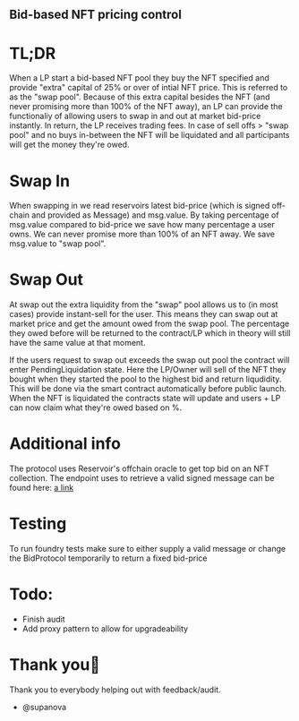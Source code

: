 ## Bid-based NFT pricing control

# TL;DR

When a LP start a bid-based NFT pool they buy the NFT specified and provide "extra" capital of 25% or over of intial NFT price. This is referred to as the "swap pool". Because of this extra capital besides the NFT (and never promising more than 100% of the NFT away), an LP can provide the functionaliy of allowing users to swap in and out at market bid-price instantly. In return, the LP receives trading fees. In case of sell offs > "swap pool" and no buys in-between the NFT will be liquidated and all participants will get the money they're owed.

# Swap In

When swapping in we read reservoirs latest bid-price (which is signed off-chain and provided as Message) and msg.value. By taking percentage of msg.value compared to bid-price we save how many percentage a user owns. We can never promise more than 100% of an NFT away. We save msg.value to "swap pool".

# Swap Out

At swap out the extra liquidity from the "swap" pool allows us to (in most cases) provide instant-sell for the user. This means they can swap out at market price and get the amount owed from the swap pool. The percentage they owed before will be returned to the contract/LP which in theory will still have the same value at that moment.

If the users request to swap out exceeds the swap out pool the contract will enter PendingLiquidation state. Here the LP/Owner will sell of the NFT they bought when they started the pool to the highest bid and return liqudidity. This will be done via the smart contract automatically before public launch. When the NFT is liquidated the contracts state will update and users + LP can now claim what they're owed based on %.

# Additional info

The protocol uses Reservoir's offchain oracle to get top bid on an NFT collection. The endpoint uses to retrieve a valid signed message can be found here: [a link](https://docs.reservoir.tools/reference/getoraclecollectionstopbidv2)

# Testing

To run foundry tests make sure to either supply a valid message or change the BidProtocol temporarily to return a fixed bid-price

# Todo:

-   Finish audit
-   Add proxy pattern to allow for upgradeability

# Thank you🙏

Thank you to everybody helping out with feedback/audit.

-   @supanova
